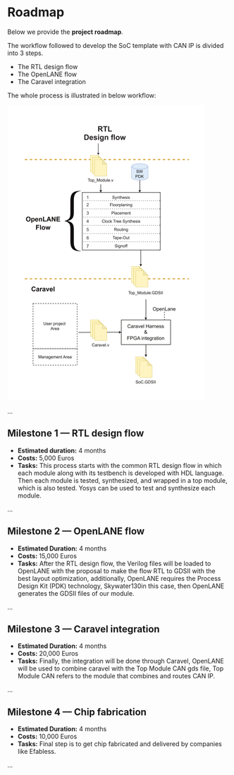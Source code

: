 # Roadmap

Below we provide the **project roadmap**. 

The workflow followed to develop the SoC template with CAN IP is divided into 3 steps.
* The RTL design flow
* The OpenLANE flow 
* The Caravel integration

The whole process is illustrated in below workflow:

![macro-workflow](./../attachment/macro-workflow.png)

...

## Milestone 1 — RTL design flow

- **Estimated duration:** 4 months
- **Costs:** 5,000 Euros
- **Tasks:** This process starts with the common RTL design flow in which each module along with its testbench is developed with HDL language. Then each module is tested, synthesized, and wrapped in a top module, which is also tested. Yosys can be used to test and synthesize each module.

...

## Milestone 2 — OpenLANE flow 

- **Estimated Duration:** 4 months
- **Costs:** 15,000 Euros
- **Tasks:** After the RTL design flow, the Verilog files will be loaded to OpenLANE with the proposal to make the flow RTL to GDSII with the best layout optimization, additionally, OpenLANE requires the Process Design Kit (PDK) technology, Skywater130in this case, then OpenLANE generates the GDSII files of our module.

...

## Milestone 3 — Caravel integration

- **Estimated Duration:** 4 months
- **Costs:** 20,000 Euros
- **Tasks:** Finally, the integration will be done through Caravel, OpenLANE will be used to combine caravel with the Top Module CAN gds file,
Top Module CAN refers to the module that combines and routes CAN IP.

...

## Milestone 4 — Chip fabrication

- **Estimated Duration:** 4 months
- **Costs:** 10,000 Euros
- **Tasks:** Final step is to get chip fabricated and delivered by companies like Efabless.

...